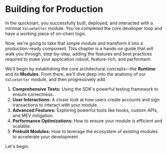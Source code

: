 # Building for Production

In the quickstart, you successfully built, deployed, and interacted with a minimal `ValueSetter` module. You've completed the core developer loop and have a working piece of on-chain logic.

Now, we're going to take that simple module and transform it into a production-ready component. This chapter is a hands-on guide that will walk you through, step-by-step, adding the features and best practices required to make your application robust, feature-rich, and performant.

We'll begin by establishing the core architectural concepts—the **Runtime** and its **Modules**. From there, we'll dive deep into the anatomy of our `ValueSetter` module, and then progressively add:

1.  **Comprehensive Tests:** Using the SDK's powerful testing framework to ensure correctness.
2.  **User Interactions:** A closer look at how users create accounts and sign transactions to interact with your module.
3.  **Advanced Features:** Exploring powerful tools like hooks, custom APIs, and MEV mitigation.
4.  **Performance Optimizations:** How to ensure your module is efficient and scalable.
5.  **Prebuilt Modules:** How to leverage the ecosystem of existing modules to accelerate your development.

Let's begin.
